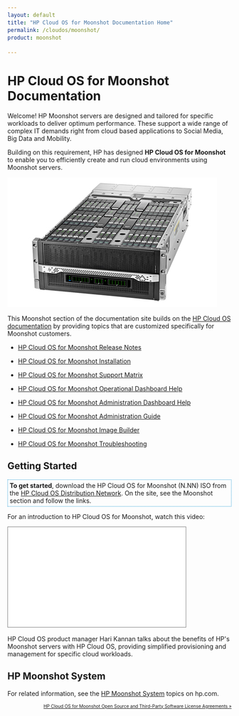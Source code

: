 ```yaml
---
layout: default
title: "HP Cloud OS for Moonshot Documentation Home"
permalink: /cloudos/moonshot/
product: moonshot

---
```


# HP Cloud OS for Moonshot Documentation 

Welcome! HP Moonshot servers are designed and tailored for specific workloads to deliver optimum performance. These support a wide range of 
complex IT demands right from cloud based applications to Social Media, Big Data and Mobility. 

Building on this requirement, HP has designed <nobr><b>HP Cloud OS for Moonshot</b></nobr> to enable you to efficiently create and run cloud environments using Moonshot servers. 

<img src="media/moonshot-server-hardware.jpg" title="Moonshot server" /> 

This Moonshot section of the documentation site builds on the [HP Cloud OS documentation](/cloudos/) by providing topics that are customized 
specifically for Moonshot customers.

* [HP Cloud OS for Moonshot Release Notes](/cloudos/moonshot/prepare/releasenotes/)

* [HP Cloud OS for Moonshot Installation](/cloudos/moonshot/install/)

* [HP Cloud OS for Moonshot Support Matrix](/cloudos/moonshot/prepare/supportmatrix/)

* [HP Cloud OS for Moonshot Operational Dashboard Help](/cloudos/moonshot/manage/operational-dashboard/)

* [HP Cloud OS for Moonshot Administration Dashboard Help](/cloudos/moonshot/manage/administration-dashboard/)

* [HP Cloud OS for Moonshot Administration Guide](/cloudos/moonshot/manage/administration-guide/)

* [HP Cloud OS for Moonshot Image Builder](/cloudos/moonshot/manage/image-builder/) 

* [HP Cloud OS for Moonshot Troubleshooting](/cloudos/moonshot/manage/troubleshooting/)

</ul>

## Getting Started

<p style="border: 1px dotted #1796D3; padding: 4px 4px 4px 4px;"> 
<b>To get started</b>, download the HP Cloud OS for Moonshot (N.NN) ISO from the 
<nobr><a href="https://cloudos.hpwsportal.com" target="codn">HP Cloud OS Distribution Network</a>.</nobr> 
On the site, see the Moonshot section and follow the links.
</p>

For an introduction to HP Cloud OS for Moonshot, watch this video: 

<iframe style="border: 1px solid gray;" width="400" height="225" src="//www.youtube.com/embed/NriyVYHqYQk" frameborder="0" allowfullscreen></iframe>

HP Cloud OS product manager Hari Kannan talks about the benefits of HP's Moonshot servers with HP Cloud OS, providing simplified provisioning and management for specific cloud workloads.

## HP Moonshot System

For related information, see the [HP Moonshot System](http://www.hp.com/go/moonshot) topics on hp.com.

<!-- Note: Cloud OS blue = #1796D3 --> 

<p style="font-size: x-small; text-align:right;"> 
<a href="/cloudos/moonshot/os-3rd-party-license-agreements/" target="os3p">HP Cloud OS for Moonshot Open Source and Third-Party Software 
License Agreements &#187;</a> 
</p>

